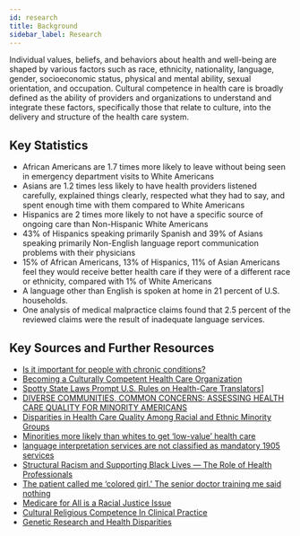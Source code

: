 ```yaml
---
id: research
title: Background
sidebar_label: Research
---
```


Individual values, beliefs, and behaviors about health and well-being are shaped by various factors such as race, ethnicity, nationality, language, gender, socioeconomic status, physical and mental ability, sexual orientation, and occupation. Cultural competence in health care is broadly defined as the ability of providers and organizations to understand and integrate these factors, specifically those that relate to culture, into the delivery and structure of the health care system. 

## Key Statistics
- African Americans are 1.7 times more likely to leave without being seen in emergency department visits to White Americans
- Asians are 1.2 times less likely to have health providers listened carefully, explained things clearly, respected what they had to say, and spent enough time with them compared to White Americans
- Hispanics are 2 times more likely to not have a specific source of ongoing care than Non-Hispanic White Americans
- 43% of Hispanics speaking primarily Spanish and 39% of Asians speaking primarily Non-English language report communication problems with their physicians
- 15% of African Americans, 13% of Hispanics, 11% of Asian Americans feel they would receive better health care if they were of a different race or ethnicity, compared with 1% of White Americans
- A language other than English is spoken at home in 21 percent of U.S. households.
- One analysis of medical malpractice claims found that 2.5 percent of the reviewed claims were the result of inadequate language services. 

## Key Sources and Further Resources

- [Is it important for people with chronic conditions?](https://hpi.georgetown.edu/cultural/)
- [Becoming a Culturally Competent Health Care Organization](https://www.aha.org/ahahret-guides/2013-06-18-becoming-culturally-competent-health-care-organization)
- [Spotty State Laws Prompt U.S. Rules on Health-Care Translators](https://www.governing.com/topics/health-human-services/sl-health-translators.html)]
- [DIVERSE COMMUNITIES, COMMON CONCERNS: ASSESSING HEALTH CARE QUALITY FOR MINORITY AMERICANS](https://www.commonwealthfund.org/sites/default/files/documents/___media_files_publications_fund_report_2002_mar_diverse_communities__common_concerns__assessing_health_care_quality_for_minority_americans_collins_diversecommun_523_pdf.pdf)
- [Disparities in Health Care Quality Among Racial and Ethnic Minority Groups](https://www.ahrq.gov/sites/default/files/wysiwyg/research/findings/nhqrdr/nhqrdr10/minority.pdf)
- [Minorities more likely than whites to get ‘low-value’ health care](https://www.cnbc.com/2017/06/05/minorities-more-likely-than-whites-to-get-low-value-health-care.html)
- [language interpretation services are not classified as mandatory 1905 services](https://www.medicaid.gov/medicaid/financial-management/medicaid-administrative-claiming/translation-and-interpretation-services/index.html)
- [Structural Racism and Supporting Black Lives — The Role of Health Professionals](https://www.nejm.org/doi/full/10.1056/NEJMp1609535#t=article)
- [The patient called me ‘colored girl.’ The senior doctor training me said nothing](https://www.statnews.com/2016/04/11/racism-medical-education/)
- [Medicare for All is a Racial Justice Issue](https://populardemocracy.org/news-and-publications/medicare-all-racial-justice-issue)
- [Cultural Religious Competence In Clinical Practice](https://www.ncbi.nlm.nih.gov/books/NBK493216/)
- [Genetic Research and Health Disparities](ttps://www.ncbi.nlm.nih.gov/pmc/articles/PMC2271142/)
